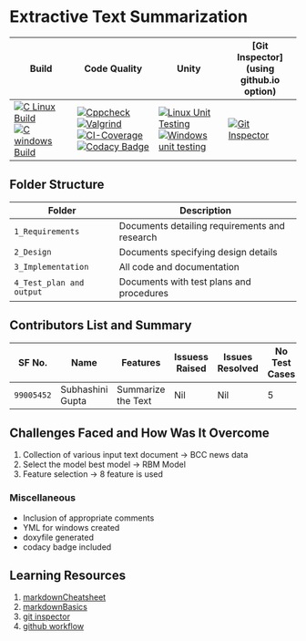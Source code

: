 # Extractive Text Summarization


Build | Code Quality | Unity | [Git Inspector](using github.io option)
------|----------|-------|--------------
[![C Linux Build](https://github.com/Sanchana-2k/LTTS_C_MiniProject/actions/workflows/c-cpp.yml/badge.svg)](https://github.com/Sanchana-2k/LTTS_C_MiniProject/actions/workflows/c-cpp.yml) [![C windows Build](https://github.com/Sanchana-2k/LTTS_C_MiniProject/actions/workflows/windows-build.yml/badge.svg)](https://github.com/Sanchana-2k/LTTS_C_MiniProject/actions/workflows/windows-build.yml) | [![Cppcheck](https://github.com/Sanchana-2k/LTTS_C_MiniProject/actions/workflows/cppcheck.yml/badge.svg)](https://github.com/Sanchana-2k/LTTS_C_MiniProject/actions/workflows/cppcheck.yml) [![Valgrind](https://github.com/Sanchana-2k/LTTS_C_MiniProject/actions/workflows/dynamic-code-quality.yml/badge.svg)](https://github.com/Sanchana-2k/LTTS_C_MiniProject/actions/workflows/dynamic-code-quality.yml) [![CI-Coverage](https://github.com/Sanchana-2k/LTTS_C_MiniProject/actions/workflows/coverage.yml/badge.svg)](https://github.com/Sanchana-2k/LTTS_C_MiniProject/actions/workflows/coverage.yml) [![Codacy Badge](https://app.codacy.com/project/badge/Grade/3fa34cb3d58e4748a8a745ce7b1e8490)](https://www.codacy.com/gh/Sanchana-2k/LTTS_C_MiniProject/dashboard?utm_source=github.com&amp;utm_medium=referral&amp;utm_content=Sanchana-2k/LTTS_C_MiniProject&amp;utm_campaign=Badge_Grade) | [![Linux Unit Testing](https://github.com/Sanchana-2k/LTTS_C_MiniProject/actions/workflows/unity.yml/badge.svg)](https://github.com/Sanchana-2k/LTTS_C_MiniProject/actions/workflows/unity.yml) [![Windows unit testing](https://github.com/Sanchana-2k/LTTS_C_MiniProject/actions/workflows/windows-unity.yml/badge.svg)](https://github.com/Sanchana-2k/LTTS_C_MiniProject/actions/workflows/windows-unity.yml) | [![Git Inspector](https://github.com/Sanchana-2k/LTTS_C_MiniProject/actions/workflows/gitinspector.yml/badge.svg)](https://github.com/Sanchana-2k/LTTS_C_MiniProject/actions/workflows/gitinspector.yml)


## Folder Structure
Folder             | Description
-------------------| -----------------------------------------
`1_Requirements`   | Documents detailing requirements and research
`2_Design`         | Documents specifying design details
`3_Implementation` | All code and documentation
`4_Test_plan and output`      | Documents with test plans and procedures

## Contributors List and Summary

SF No. |  Name   |    Features    | Issuess Raised |Issues Resolved|No Test Cases|Test Case Pass
-------|---------|----------------|----------------|---------------|-------------|--------------
`99005452` | Subhashini Gupta  | Summarize the Text    | Nil     | Nil   |5   | YES    
   

## Challenges Faced and How Was It Overcome

1. Collection of various input text document -> BCC news data
2. Select the model best model -> RBM Model
3. Feature selection -> 8 feature is used


### Miscellaneous
* Inclusion of appropriate comments
* YML for windows created
* doxyfile generated
* codacy badge included

## Learning Resources
1. [markdownCheatsheet](https://github.com/adam-p/markdown-here/wiki/Markdown-Cheatsheet)
2. [markdownBasics](https://guides.github.com/features/mastering-markdown/)
3. [git inspector](https://github.com/ejwa/gitinspector.git)
4. [github workflow](https://docs.github.com/en/actions/learn-github-action)



